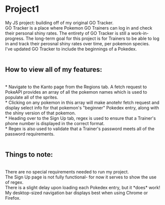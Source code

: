 # Project1
My JS project: building off of my original GO Tracker.<br>
GO Tracker is a place where Pokemon GO Trainers can log in and check their personal shiny rates. The entirety of GO Tracker is still a work-in-progress. The long-term goal for this project is for Trainers to be able to log in and track their perosnal shiny rates over time, per pokemon species.<br>
I've updated GO Tracker to include the beginnings of a Pokedex.<br>
<br>
<h2>How to view all of my features:</h2><br>
* Navigate to the Kanto page from the Regions tab. A fetch request to PokeAPI provides an array of all the pokemon names which is used to populate all of the sprites.<br>
* Clicking on any pokemon in this array will make anotehr fetch request and display select info for that pokemon's "beginner" Pokedex entry, along with the shiny version of that pokemon.<br>
* Heading over to the Sign Up tab, regex is used to ensure that a Trainer's phone number is displayed in the correct format.<br>
* Regex is also used to validate that a Trainer's password meets all of the password requirements.<br>  
<br>
<h2>Things to note:</h2><br>
There are no special requirements needed to run my project.<br>
The Sign Up page is not fully functional- for now it serves to show the use of regex.<br>
There is a slight delay upon loading each Pokedex entry, but it *does* work!<br>
My desktop-sized navigation bar displays best when using Chrome or Firefox.<br>

